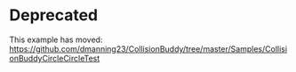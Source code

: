 Deprecated
====================

This example has moved:
https://github.com/dmanning23/CollisionBuddy/tree/master/Samples/CollisionBuddyCircleCircleTest